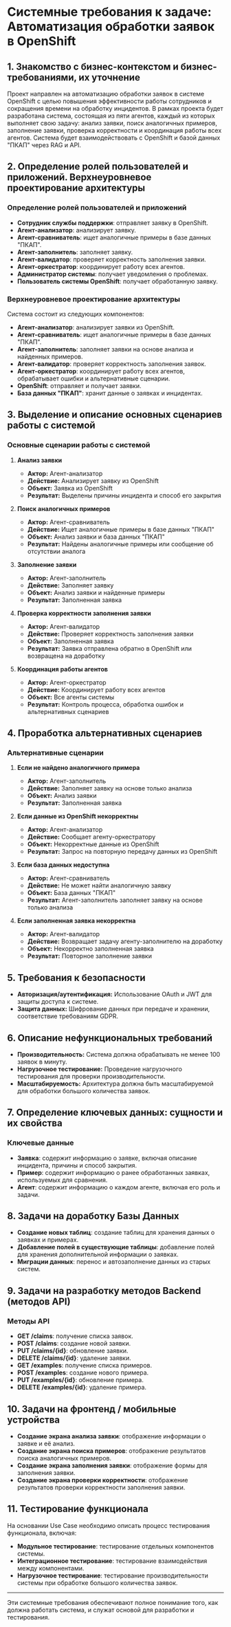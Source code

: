 # Системные требования к задаче: Автоматизация обработки заявок в OpenShift

## 1. Знакомство с бизнес-контекстом и бизнес-требованиями, их уточнение

Проект направлен на автоматизацию обработки заявок в системе OpenShift с целью повышения эффективности работы сотрудников и сокращения времени на обработку инцидентов. В рамках проекта будет разработана система, состоящая из пяти агентов, каждый из которых выполняет свою задачу: анализ заявки, поиск аналогичных примеров, заполнение заявки, проверка корректности и координация работы всех агентов. Система будет взаимодействовать с OpenShift и базой данных "ПКАП" через RAG и API.

## 2. Определение ролей пользователей и приложений. Верхнеуровневое проектирование архитектуры

### Определение ролей пользователей и приложений

- **Сотрудник службы поддержки**: отправляет заявку в OpenShift.
- **Агент-анализатор**: анализирует заявку.
- **Агент-сравниватель**: ищет аналогичные примеры в базе данных "ПКАП".
- **Агент-заполнитель**: заполняет заявку.
- **Агент-валидатор**: проверяет корректность заполнения заявки.
- **Агент-оркестратор**: координирует работу всех агентов.
- **Администратор системы**: получает уведомления о проблемах.
- **Пользователь системы OpenShift**: получает обработанную заявку.

### Верхнеуровневое проектирование архитектуры

Система состоит из следующих компонентов:

- **Агент-анализатор**: анализирует заявки из OpenShift.
- **Агент-сравниватель**: ищет аналогичные примеры в базе данных "ПКАП".
- **Агент-заполнитель**: заполняет заявки на основе анализа и найденных примеров.
- **Агент-валидатор**: проверяет корректность заполнения заявок.
- **Агент-оркестратор**: координирует работу всех агентов, обрабатывает ошибки и альтернативные сценарии.
- **OpenShift**: отправляет и получает заявки.
- **База данных "ПКАП"**: хранит данные о заявках и инцидентах.

## 3. Выделение и описание основных сценариев работы с системой

### Основные сценарии работы с системой

1. **Анализ заявки**
   - **Актор:** Агент-анализатор
   - **Действие:** Анализирует заявку из OpenShift
   - **Объект:** Заявка из OpenShift
   - **Результат:** Выделены причины инцидента и способ его закрытия

2. **Поиск аналогичных примеров**
   - **Актор:** Агент-сравниватель
   - **Действие:** Ищет аналогичные примеры в базе данных "ПКАП"
   - **Объект:** Анализ заявки и база данных "ПКАП"
   - **Результат:** Найдены аналогичные примеры или сообщение об отсутствии аналога

3. **Заполнение заявки**
   - **Актор:** Агент-заполнитель
   - **Действие:** Заполняет заявку
   - **Объект:** Анализ заявки и найденные примеры
   - **Результат:** Заполненная заявка

4. **Проверка корректности заполнения заявки**
   - **Актор:** Агент-валидатор
   - **Действие:** Проверяет корректность заполнения заявки
   - **Объект:** Заполненная заявка
   - **Результат:** Заявка отправлена обратно в OpenShift или возвращена на доработку

5. **Координация работы агентов**
   - **Актор:** Агент-оркестратор
   - **Действие:** Координирует работу всех агентов
   - **Объект:** Все агенты системы
   - **Результат:** Контроль процесса, обработка ошибок и альтернативных сценариев

## 4. Проработка альтернативных сценариев

### Альтернативные сценарии

1. **Если не найдено аналогичного примера**
   - **Актор:** Агент-заполнитель
   - **Действие:** Заполняет заявку на основе только анализа
   - **Объект:** Анализ заявки
   - **Результат:** Заполненная заявка

2. **Если данные из OpenShift некорректны**
   - **Актор:** Агент-анализатор
   - **Действие:** Сообщает агенту-оркестратору
   - **Объект:** Некорректные данные из OpenShift
   - **Результат:** Запрос на повторную передачу данных из OpenShift

3. **Если база данных недоступна**
   - **Актор:** Агент-сравниватель
   - **Действие:** Не может найти аналогичную заявку
   - **Объект:** База данных "ПКАП"
   - **Результат:** Агент-заполнитель заполняет заявку на основе только анализа

4. **Если заполненная заявка некорректна**
   - **Актор:** Агент-валидатор
   - **Действие:** Возвращает задачу агенту-заполнителю на доработку
   - **Объект:** Некорректно заполненная заявка
   - **Результат:** Повторное заполнение заявки

## 5. Требования к безопасности

- **Авторизация/аутентификация:** Использование OAuth и JWT для защиты доступа к системе.
- **Защита данных:** Шифрование данных при передаче и хранении, соответствие требованиям GDPR.

## 6. Описание нефункциональных требований

- **Производительность:** Система должна обрабатывать не менее 100 заявок в минуту.
- **Нагрузочное тестирование:** Проведение нагрузочного тестирования для проверки производительности.
- **Масштабируемость:** Архитектура должна быть масштабируемой для обработки большого количества заявок.

## 7. Определение ключевых данных: сущности и их свойства

### Ключевые данные

- **Заявка**: содержит информацию о заявке, включая описание инцидента, причины и способ закрытия.
- **Пример**: содержит информацию о ранее обработанных заявках, используемых для сравнения.
- **Агент**: содержит информацию о каждом агенте, включая его роль и задачи.

## 8. Задачи на доработку Базы Данных

- **Создание новых таблиц**: создание таблиц для хранения данных о заявках и примерах.
- **Добавление полей в существующие таблицы**: добавление полей для хранения дополнительной информации о заявках.
- **Миграции данных**: перенос и автозаполнение данных из старых систем.

## 9. Задачи на разработку методов Backend (методов API)

### Методы API

- **GET /claims**: получение списка заявок.
- **POST /claims**: создание новой заявки.
- **PUT /claims/{id}**: обновление заявки.
- **DELETE /claims/{id}**: удаление заявки.
- **GET /examples**: получение списка примеров.
- **POST /examples**: создание нового примера.
- **PUT /examples/{id}**: обновление примера.
- **DELETE /examples/{id}**: удаление примера.

## 10. Задачи на фронтенд / мобильные устройства

- **Создание экрана анализа заявки**: отображение информации о заявке и её анализ.
- **Создание экрана поиска примеров**: отображение результатов поиска аналогичных примеров.
- **Создание экрана заполнения заявки**: отображение формы для заполнения заявки.
- **Создание экрана проверки корректности**: отображение результатов проверки корректности заполнения заявки.

## 11. Тестирование функционала

На основании Use Case необходимо описать процесс тестирования функционала, включая:

- **Модульное тестирование**: тестирование отдельных компонентов системы.
- **Интеграционное тестирование**: тестирование взаимодействия между компонентами.
- **Нагрузочное тестирование**: тестирование производительности системы при обработке большого количества заявок.

---

Эти системные требования обеспечивают полное понимание того, как должна работать система, и служат основой для разработки и тестирования.